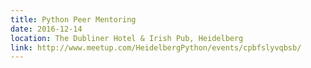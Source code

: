 ```yaml
---
title: Python Peer Mentoring
date: 2016-12-14
location: The Dubliner Hotel & Irish Pub, Heidelberg
link: http://www.meetup.com/HeidelbergPython/events/cpbfslyvqbsb/
---
```


